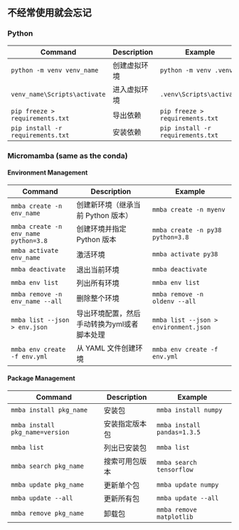 
## 不经常使用就会忘记

### Python

| Command| Description| Example|
|---------|-------------|---------|
| `python -m venv venv_name` | 创建虚拟环境 | `python -m venv .venv` |
| `venv_name\Scripts\activate` | 进入虚拟环境 | `.venv\Scripts\activate` |
| `pip freeze > requirements.txt` | 导出依赖 | `pip freeze > requirements.txt` |
| `pip install -r requirements.txt` | 安装依赖 | `pip install -r requirements.txt` |




### Micromamba (same as the conda)

#### Environment Management

| Command| Description| Example|
|------|------|------|
| `mmba create -n env_name` | 创建新环境（继承当前 Python 版本） | `mmba create -n myenv` |
| `mmba create -n env_name python=3.8` | 创建环境并指定 Python 版本 | `mmba create -n py38 python=3.8` |
| `mmba activate env_name` | 激活环境 | `mmba activate py38` |
| `mmba deactivate` | 退出当前环境 | `mmba deactivate` |
| `mmba env list` | 列出所有环境 | `mmba env list` |
| `mmba remove -n env_name --all` | 删除整个环境 | `mmba remove -n oldenv --all` |
| `mmba list --json > env.json` | 导出环境配置，然后手动转换为yml或者脚本处理 | `mmba list --json > environment.json` |
| `mmba env create -f env.yml` | 从 YAML 文件创建环境 | `mmba env create -f env.yml` |

#### Package Management

| Command| Description| Example|
|------|------|------|
| `mmba install pkg_name` | 安装包 | `mmba install numpy` |
| `mmba install pkg_name=version` | 安装指定版本包 | `mmba install pandas=1.3.5` |
| `mmba list` | 列出已安装包 | `mmba list` |
| `mmba search pkg_name` | 搜索可用包版本 | `mmba search tensorflow` |
| `mmba update pkg_name` | 更新单个包 | `mmba update numpy` |
| `mmba update --all` | 更新所有包 | `mmba update --all` |
| `mmba remove pkg_name` | 卸载包 | `mmba remove matplotlib` |

